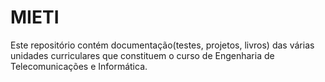 # MIETI
Este repositório contém documentação(testes, projetos, livros) das várias unidades curriculares que constituem o curso de Engenharia de Telecomunicações e Informática.
